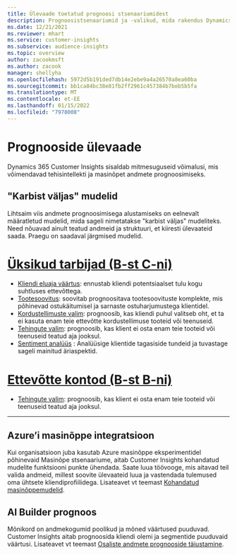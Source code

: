 ```yaml
---
title: Ülevaade toetatud prognoosi stsenaariumidest
description: Prognoosistsenaariumid ja -valikud, mida rakendus Dynamics 365 Customer Insights hõlmab.
ms.date: 12/21/2021
ms.reviewer: mhart
ms.service: customer-insights
ms.subservice: audience-insights
ms.topic: overview
author: zacookmsft
ms.author: zacook
manager: shellyha
ms.openlocfilehash: 5972d5b191ded7db14e2ebe9a4a26570a8ea60ba
ms.sourcegitcommit: bb1ca84bc38e81fb2ff2961c457384b7beb5b5fa
ms.translationtype: MT
ms.contentlocale: et-EE
ms.lasthandoff: 01/15/2022
ms.locfileid: "7978008"
---
```

# <a name="predictions-overview"></a>Prognooside ülevaade

Dynamics 365 Customer Insights sisaldab mitmesuguseid võimalusi, mis võimendavad tehisintellekti ja masinõpet andmete prognoosimiseks. 

## <a name="out-of-box-models"></a>"Karbist väljas" mudelid

Lihtsaim viis andmete prognoosimisega alustamiseks on eelnevalt määratletud mudelid, mida sageli nimetatakse "karbist väljas" mudeliteks. Need nõuavad ainult teatud andmeid ja struktuuri, et kiiresti ülevaateid saada. Praegu on saadaval järgmised mudelid. 

# <a name="individual-consumers-b-to-c"></a>[Üksikud tarbijad (B-st C-ni)](#tab/b2c)

- [Kliendi eluaja väärtus](predict-customer-lifetime-value.md): ennustab kliendi potentsiaalset tulu kogu suhtluses ettevõttega.
- [Tootesoovitus](predict-product-recommendation.md): soovitab prognoositava tootesoovituste komplekte, mis põhinevad ostukäitumisel ja sarnaste ostuharjumustega klientidel.
- [Kordustellimuste valim](predict-subscription-churn.md): prognoosib, kas kliendi puhul valitseb oht, et ta ei kasuta enam teie ettevõtte kordustellimuse tooteid või teenuseid.
- [Tehingute valim](predict-transactional-churn.md): prognoosib, kas klient ei osta enam teie tooteid või teenuseid teatud aja jooksul.
- [Sentiment analüüs](sentiment-analysis.md) : Analüüsige klientide tagasiside tundeid ja tuvastage sageli mainitud äriaspektid.

# <a name="business-accounts-b-to-b"></a>[Ettevõtte kontod (B-st B-ni)](#tab/b2b)

- [Tehingute valim](predict-transactional-churn.md): prognoosib, kas klient ei osta enam teie tooteid või teenuseid teatud aja jooksul.

---


## <a name="azure-machine-learning-integration"></a>Azure’i masinõppe integratsioon

Kui organisatsioon juba kasutab Azure masinõppe eksperimentidel põhinevaid Masinõpe stsenaariume, aitab Customer Insights kohandatud mudelite funktsiooni punkte ühendada. Saate luua töövooge, mis aitavad teil valida andmeid, millest soovite ülevaateid luua ja vastendada tulemused oma ühtsete kliendiprofiilidega. Lisateavet vt teemast [Kohandatud masinõppemudelid](custom-models.md).

## <a name="ai-builder-prediction"></a>AI Builder prognoos

Mõnikord on andmekogumid poolikud ja mõned väärtused puuduvad. Customer Insights aitab prognoosida kliendi olemi ja segmentide puuduvaid väärtusi. Lisateavet vt teemast [Osaliste andmete prognooside täiustamine](predictions.md).
